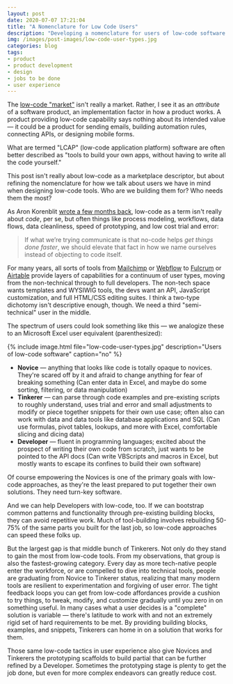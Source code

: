 ```yaml
---
layout: post
date: 2020-07-07 17:21:04
title: "A Nomenclature for Low Code Users"
description: "Developing a nomenclature for users of low-code software."
img: /images/post-images/low-code-user-types.jpg
categories: blog
tags:
- product
- product development
- design
- jobs to be done
- user experience
---
```


The [low-code "market"](https://medium.com/swlh/complete-introduction-to-the-low-code-ecosystem-defb9b260d20 "Low-Code Ecosystem") isn't really a market. Rather, I see it as an _attribute_ of a software product, an implementation factor in how a product works. A product providing low-code capability says nothing about its intended value — it could be a product for sending emails, building automation rules, connecting APIs, or designing mobile forms.

What are termed "LCAP" (low-code application platform) software are often better described as "tools to build your own apps, without having to write all the code yourself."

This post isn't really about low-code as a marketplace descriptor, but about refining the nomenclature for how we talk about users we have in mind when designing low-code tools. Who are we building them for? Who needs them the most?

As Aron Korenblit [wrote a few months back](http://read.aatt.io/issues/the-no-code-misnomer-224471 "The No-Code Misnomer"), low-code as a term isn't really about _code_, per se, but often things like process modeling, workflows, data flows, data cleanliness, speed of prototyping, and low cost trial and error:

> If what we’re trying communicate is that no-code helps _get things done faster_, we should elevate that fact in how we name ourselves instead of objecting to code itself.

For many years, all sorts of tools from [Mailchimp](https://mailchimp.com/ "Mailchimp") or [Webflow](https://webflow.com/ "Webflow") to [Fulcrum](https://www.fulcrumapp.com/ "Fulcrum") or [Airtable](https://airtable.com/ "Airtable") provide layers of capabilities for a continuum of user types, moving from the non-technical through to full developers. The non-tech space wants templates and WYSIWIG tools, the devs want an API, JavaScript customization, and full HTML/CSS editing suites. I think a two-type dichotomy isn't descriptive enough, though. We need a third "semi-technical" user in the middle.

The spectrum of users could look something like this — we analogize these to an Microsoft Excel user equivalent (parenthesized):

{% include image.html file="low-code-user-types.jpg" description="Users of low-code software" caption="no" %}

* **Novice** — anything that looks like code is totally opaque to novices. They're scared off by it and afraid to change anything for fear of breaking something (Can enter data in Excel, and maybe do some sorting, filtering, or data manipulation)
* **Tinkerer** — can parse through code examples and pre-existing scripts to roughly understand, uses trial and error and small adjustments to modify or piece together snippets for their own use case; often also can work with data and data tools like database applications and SQL (Can use formulas, pivot tables, lookups, and more with Excel, comfortable slicing and dicing data)
* **Developer** — fluent in programming languages; excited about the prospect of writing their own code from scratch, just wants to be pointed to the API docs (Can write VBScripts and macros in Excel, but mostly wants to escape its confines to build their own software)

Of course empowering the Novices is one of the primary goals with low-code approaches, as they're the least prepared to put together their own solutions. They need turn-key software.

And we can help Developers with low-code, too. If we can bootstrap common patterns and functionality through pre-existing building blocks, they can avoid repetitive work. Much of tool-building involves rebuilding 50-75% of the same parts you built for the last job, so low-code approaches can speed these folks up.

But the largest gap is that middle bunch of Tinkerers. Not only do they stand to gain the most from low-code tools. From my observations, that group is also the fastest-growing category. Every day as more tech-native people enter the workforce, or are compelled to dive into technical tools, people are graduating from Novice to Tinkerer status, realizing that many modern tools are resilient to experimentation and forgiving of user error. The tight feedback loops you can get from low-code affordances provide a cushion to try things, to tweak, modify, and customize gradually until you zero in on something useful. In many cases what a user decides is a "complete" solution is variable — there's latitude to work with and not an extremely rigid set of hard requirements to be met. By providing building blocks, examples, and snippets, Tinkerers can home in on a solution that works for them.

Those same low-code tactics in user experience also give Novices and Tinkerers the prototyping scaffolds to build partial that can be further refined by a Developer. Sometimes the prototyping stage is plenty to get the job done, but even for more complex endeavors can greatly reduce cost.
